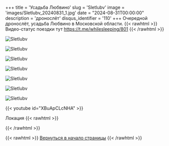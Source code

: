 +++
title = 'Усадьба Любвино'
slug = 'Sletlubv'
image = 'images/Sletlubv_20240831_1.jpg'
date = "2024-08-31T00:00:00"
description = 'дронослёт'
disqus_identifier = '110'
+++
Очередной дронослёт, усадьба Любвино в Московской области.
{{< rawhtml >}}
Видео-статус поездки тут https://t.me/whilesleeping/801
{{< /rawhtml >}}


![Sletlubv](/images/Sletlubv_20240831_2.jpg)

![Sletlubv](/images/Sletlubv_20240831_3.jpg)

![Sletlubv](/images/Sletlubv_20240831_4.jpg)

![Sletlubv](/images/Sletlubv_20240831_5.jpg)

![Sletlubv](/images/Sletlubv_20240831_6.jpg)

![Sletlubv](/images/Sletlubv_20240831_7.jpg)

![Sletlubv](/images/Sletlubv_20240831_8.jpg)

{{< youtube id="XBuApCLcNHA" >}}

Локация
{{< rawhtml >}}
<script type="text/javascript" charset="utf-8" async src="https://api-maps.yandex.ru/services/constructor/1.0/js/?um=constructor%3A94d1824e680823a03d61648dcc01626e75823fb77bf9658bceeae0866f65e64e&amp;width=500&amp;height=400&amp;lang=ru_RU&amp;scroll=true"></script>
{{< /rawhtml >}}

{{< rawhtml >}}
<a href="#">Вернуться в начало страницы</a>
{{< /rawhtml >}}